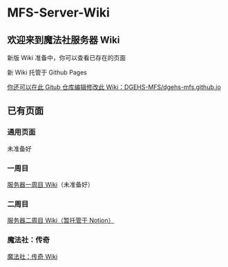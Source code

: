 # MFS-Server-Wiki

## 欢迎来到魔法社服务器 Wiki

新版 Wiki 准备中，你可以查看已存在的页面

新 Wiki 托管于 Github Pages

[你还可以在此 Gitub 仓库编辑修改此 Wiki：DGEHS-MFS/dgehs-mfs.github.io](https://github.com/DGEHS-MFS/dgehs-mfs.github.io)

## 已有页面

### 通用页面

未准备好

### 一周目

[服务器一周目 Wiki]( https://dgehs-mfs.github.io/1st/)（未准备好）

### 二周目

[服务器二周目 Wiki（暂托管于 Notion）]( https://dgehwiki.notion.site/9fd3d366d19b4407aad173764853ac4c?v=b2591b8572a648858d089a0e72c5d3ef&pvs=74)

### 魔法社：传奇

[魔法社：传奇 Wiki]( https://dgehs-mfs.github.io/Legends-Wiki/)

